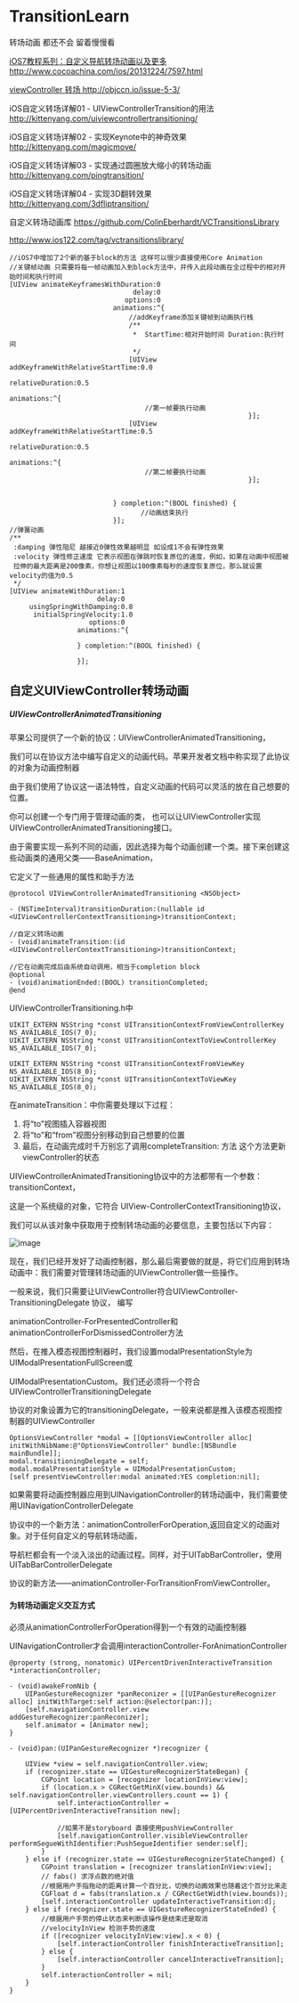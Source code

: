 # TransitionLearn
转场动画  都还不会 留着慢慢看

<u>iOS7教程系列：自定义导航转场动画以及更多<http://www.cocoachina.com/ios/20131224/7597.html></u>

<u>viewController 转场 <http://objccn.io/issue-5-3/></u>

iOS自定义转场详解01 - UIViewControllerTransition的用法 <http://kittenyang.com/uiviewcontrollertransitioning/>

iOS自定义转场详解02 - 实现Keynote中的神奇效果 <http://kittenyang.com/magicmove/>

iOS自定义转场详解03 - 实现通过圆圈放大缩小的转场动画 <http://kittenyang.com/pingtransition/>

iOS自定义转场详解04 - 实现3D翻转效果 <http://kittenyang.com/3dfliptransition/>

自定义转场动画库 <https://github.com/ColinEberhardt/VCTransitionsLibrary>

<http://www.ios122.com/tag/vctransitionslibrary/>

	//iOS7中增加了2个新的基于block的方法 这样可以很少直接使用Core Animation
    //关键帧动画 只需要将每一帧动画加入到block方法中，并传入此段动画在全过程中的相对开始时间和执行时间
    [UIView animateKeyframesWithDuration:0
                                   delay:0
                                 options:0
                              animations:^{
                                  //addKeyframe添加关键帧到动画执行栈
                                  /**
                                   *  StartTime:相对开始时间 Duration:执行时间
                                   */
                                  [UIView addKeyframeWithRelativeStartTime:0.0
                                                          relativeDuration:0.5
                                                                animations:^{
                                      //第一帧要执行动画
                                                                }];
                                  [UIView addKeyframeWithRelativeStartTime:0.5
                                                          relativeDuration:0.5
                                                                animations:^{
                                      //第二帧要执行动画
                                                                }];
                                  
                                  
                              } completion:^(BOOL finished) {
                                     //动画结束执行
                              }];
    //弹簧动画
    /**
     :damping 弹性阻尼 越接近0弹性效果越明显 如设成1不会有弹性效果
     :velocity 弹性修正速度 它表示视图在弹跳时恢复原位的速度，例如，如果在动画中视图被
     拉伸的最大距离是200像素，你想让视图以100像素每秒的速度恢复原位，那么就设置velocity的值为0.5
     */
    [UIView animateWithDuration:1
                          delay:0
         usingSpringWithDamping:0.8
          initialSpringVelocity:1.0
                        options:0
                     animations:^{
                         
                     } completion:^(BOOL finished) {
                         
                     }];
                     
                     
                     
## 自定义UIViewController转场动画                   
##### UIViewControllerAnimatedTransitioning

苹果公司提供了一个新的协议：UIViewControllerAnimatedTransitioning，

我们可以在协议方法中编写自定义的动画代码。苹果开发者文档中称实现了此协议的对象为动画控制器

由于我们使用了协议这一语法特性，自定义动画的代码可以灵活的放在自己想要的位置。

你可以创建一个专门用于管理动画的类， 也可以让UIViewController实现UIViewControllerAnimatedTransitioning接口。

由于需要实现一系列不同的动画，因此选择为每个动画创建一个类。接下来创建这些动画类的通用父类——BaseAnimation，

它定义了一些通用的属性和助手方法

	@protocol UIViewControllerAnimatedTransitioning <NSObject>

	- (NSTimeInterval)transitionDuration:(nullable id 	<UIViewControllerContextTransitioning>)transitionContext;
	
	//自定义转场动画
	- (void)animateTransition:(id <UIViewControllerContextTransitioning>)transitionContext;
	
	//它在动画完成后由系统自动调用，相当于completion block
	@optional
	- (void)animationEnded:(BOOL) transitionCompleted;
	@end


UIViewControllerTransitioning.h中

	UIKIT_EXTERN NSString *const UITransitionContextFromViewControllerKey NS_AVAILABLE_IOS(7_0);
	UIKIT_EXTERN NSString *const UITransitionContextToViewControllerKey NS_AVAILABLE_IOS(7_0);

	UIKIT_EXTERN NSString *const UITransitionContextFromViewKey NS_AVAILABLE_IOS(8_0);
	UIKIT_EXTERN NSString *const UITransitionContextToViewKey NS_AVAILABLE_IOS(8_0);


在animateTransition：中你需要处理以下过程：

1. 将“to”视图插入容器视图
2. 将“to”和“from”视图分别移动到自己想要的位置
3. 最后，在动画完成时千万别忘了调用completeTransition: 方法 这个方法更新viewController的状态

UIViewControllerAnimatedTransitioning协议中的方法都带有一个参数：transitionContext，

这是一个系统级的对象，它符合 UIView-ControllerContextTransitioning协议，

我们可以从该对象中获取用于控制转场动画的必要信息，主要包括以下内容：

![image](https://raw.githubusercontent.com/caodaxun/picture/master/trans.jpg)

现在，我们已经开发好了动画控制器，那么最后需要做的就是，将它们应用到转场动画中：我们需要对管理转场动画的UIViewController做一些操作。

一般来说，我们只需要让UIViewController符合UIViewController-TransitioningDelegate 协议， 编写

animationController-ForPresentedController和animationControllerForDismissedController方法

然后，在推入模态视图控制器时，我们设置modalPresentationStyle为UIModalPresentationFullScreen或

UIModalPresentationCustom。我们还必须将一个符合UIViewControllerTransitioningDelegate

协议的对象设置为它的transitioningDelegate，一般来说都是推入该模态视图控制器的UIViewController

	OptionsViewController *modal = [[OptionsViewController alloc] 
	initWithNibName:@"OptionsViewController" bundle:[NSBundle mainBundle]]; 
	modal.transitioningDelegate = self; 
	modal.modalPresentationStyle = UIModalPresentationCustom; 
	[self presentViewController:modal animated:YES completion:nil];

如果需要将动画控制器应用到UINavigationController的转场动画中，我们需要使用UINavigationControllerDelegate

协议中的一个新方法：animationControllerForOperation,返回自定义的动画对象。对于任何自定义的导航转场动画，

导航栏都会有一个淡入淡出的动画过程。同样，对于UITabBarController，使用UITabBarControllerDelegate

协议的新方法——animationController-ForTransitionFromViewController。


#### 为转场动画定义交互方式

必须从animationControllerForOperation得到一个有效的动画控制器

UINavigationController才会调用interactionController-ForAnimationController

	@property (strong, nonatomic) UIPercentDrivenInteractiveTransition *interactionController;

	- (void)awakeFromNib {
    	UIPanGestureRecognizer *panReconizer = [[UIPanGestureRecognizer alloc] initWithTarget:self action:@selector(pan:)];
    	[self.navigationController.view addGestureRecognizer:panReconizer];
    	self.animator = [Animator new];
	}

	- (void)pan:(UIPanGestureRecognizer *)recognizer {
    
    	UIView *view = self.navigationController.view;
    	if (recognizer.state == UIGestureRecognizerStateBegan) {
        	CGPoint location = [recognizer locationInView:view];
        	if (location.x > CGRectGetMinX(view.bounds) && self.navigationController.viewControllers.count == 1) {
            	self.interactionController = [UIPercentDrivenInteractiveTransition new];
            
            	//如果不是storyboard 直接使用pushViewController
            	[self.navigationController.visibleViewController performSegueWithIdentifier:PushSegueIdentifier sender:self];
        	}
    	} else if (recognizer.state == UIGestureRecognizerStateChanged) {
        	CGPoint translation = [recognizer translationInView:view];
        	// fabs() 求浮点数的绝对值
        	//根据用户手指拖动的距离计算一个百分比，切换的动画效果也随着这个百分比来走
        	CGFloat d = fabs(translation.x / CGRectGetWidth(view.bounds));
        	[self.interactionController updateInteractiveTransition:d];
    	} else if (recognizer.state == UIGestureRecognizerStateEnded) {
        	//根据用户手势的停止状态来判断该操作是结束还是取消
        	//velocityInView 检测手势的速度
        	if ([recognizer velocityInView:view].x < 0) {
            	[self.interactionController finishInteractiveTransition];
        	} else {
            	[self.interactionController cancelInteractiveTransition];
        	}
        	self.interactionController = nil;
    	}
	}





























